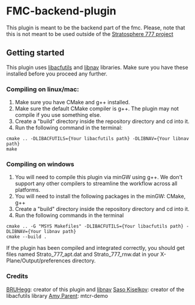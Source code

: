 # FMC-backend-plugin

This plugin is meant to be the backend part of the fmc.
Please, note that this is not meant to be used outside of the
[Stratosphere 777 project](https://github.com/Stratosphere-Studios/777-300ER)

## Getting started

This plugin uses [libacfutils](https://github.com/skiselkov/libacfutils) and [libnav](https://github.com/BRUHegg/libnav) libraries. Make sure you have these installed before you proceed any further.

### Compiling on linux/mac:

1) Make sure you have CMake and g++ installed.
2) Make sure the default CMake compiler is g++. The plugin may not compile if you use something else.
3) Create a "build" directory inside the repository directory and cd into it.
4) Run the following command in the terminal:
```text
cmake .. -DLIBACFUTILS={Your libacfutils path} -DLIBNAV={Your libnav path}
make
```

### Compiling on windows

1) You will need to compile this plugin via minGW using g++. We don't support any other compilers to streamline the workflow across all platforms. 
2) You will need to install the following packages in the minGW: CMake, g++
3) Create a "build" directory inside the repository directory and cd into it.
4) Run the following commands in the terminal
```text
cmake .. -G "MSYS Makefiles" -DLIBACFUTILS={Your libacfutils path} -DLIBNAV={Your libnav path}
cmake --build .
```
If the plugin has been compiled and integrated correctly, you should get files named Strato_777_apt.dat and Strato_777_rnw.dat in your X-Plane/Output/preferences directory.


### Credits

[BRUHegg](https://github.com/BRUHegg): creator of this plugin and [libnav](https://github.com/BRUHegg/libnav)
[Saso Kiselkov](https://github.com/skiselkov): creator of the libacfutils library
[Amy Parent](https://github.com/amyinorbit): mtcr-demo
